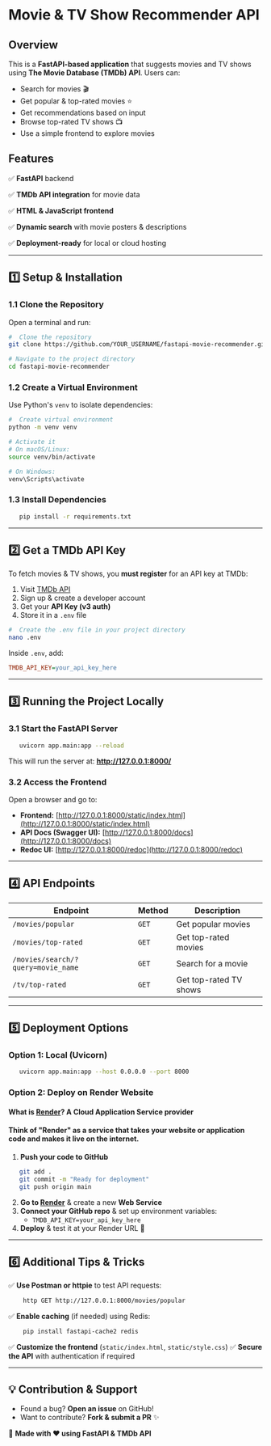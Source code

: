 # Movie & TV Show Recommender API

## Overview
This is a **FastAPI-based application** that suggests movies and TV shows using **The Movie Database (TMDb) API**. Users can:
- Search for movies 🎬
- Get popular & top-rated movies ⭐
- Get recommendations based on input
- Browse top-rated TV shows 📺
- Use a simple frontend to explore movies

## Features
✅ **FastAPI** backend

✅ **TMDb API integration** for movie data

✅ **HTML & JavaScript frontend**

✅ **Dynamic search** with movie posters & descriptions

✅ **Deployment-ready** for local or cloud hosting

---

## 1️⃣ Setup & Installation

### **1.1 Clone the Repository**
Open a terminal and run:
```bash
#  Clone the repository
git clone https://github.com/YOUR_USERNAME/fastapi-movie-recommender.git

# Navigate to the project directory
cd fastapi-movie-recommender
```

### **1.2 Create a Virtual Environment**
Use Python's `venv` to isolate dependencies:
```bash
#  Create virtual environment
python -m venv venv

# Activate it
# On macOS/Linux:
source venv/bin/activate

# On Windows:
venv\Scripts\activate
```

### **1.3 Install Dependencies**
```bash
   pip install -r requirements.txt
```

---

## 2️⃣ Get a TMDb API Key
To fetch movies & TV shows, you **must register** for an API key at TMDb:
1. Visit [TMDb API](https://www.themoviedb.org/documentation/api)
2. Sign up & create a developer account
3. Get your **API Key (v3 auth)**
4. Store it in a `.env` file

```bash
#  Create the .env file in your project directory
nano .env
```

Inside `.env`, add:
```ini
TMDB_API_KEY=your_api_key_here
```

---

## 3️⃣ Running the Project Locally

### **3.1 Start the FastAPI Server**
```bash
   uvicorn app.main:app --reload
```
This will run the server at: **http://127.0.0.1:8000/**

### **3.2 Access the Frontend**
Open a browser and go to:
- **Frontend:** [http://127.0.0.1:8000/static/index.html](http://127.0.0.1:8000/static/index.html)
- **API Docs (Swagger UI):** [http://127.0.0.1:8000/docs](http://127.0.0.1:8000/docs)
- **Redoc UI:** [http://127.0.0.1:8000/redoc](http://127.0.0.1:8000/redoc)

---

## 4️⃣ API Endpoints
| Endpoint                           | Method | Description            |
|------------------------------------|--------|------------------------|
| `/movies/popular`                  | `GET`  | Get popular movies     |
| `/movies/top-rated`                | `GET`  | Get top-rated movies   |
| `/movies/search/?query=movie_name` | `GET`  | Search for a movie     |
| `/tv/top-rated`                    | `GET`  | Get top-rated TV shows |

---

## 5️⃣ Deployment Options
### **Option 1: Local (Uvicorn)**
```bash
   uvicorn app.main:app --host 0.0.0.0 --port 8000
```

### **Option 2: Deploy on Render Website**
#### What is [Render](https://render.com/docs/web-services/)?  A Cloud Application Service provider

#### Think of "Render" as a service that takes your website or application code and makes it live on the internet.


1. **Push your code to GitHub**
```bash
   git add .
   git commit -m "Ready for deployment"
   git push origin main
```
2. **Go to [Render](https://render.com/)** & create a new **Web Service**
3. **Connect your GitHub repo** & set up environment variables:
   - `TMDB_API_KEY=your_api_key_here`
4. **Deploy** & test it at your Render URL 🚀

---

## 6️⃣ Additional Tips & Tricks
✅ **Use Postman or httpie** to test API requests:
```bash
    http GET http://127.0.0.1:8000/movies/popular
```
✅ **Enable caching** (if needed) using Redis:
```bash
    pip install fastapi-cache2 redis
```
✅ **Customize the frontend** (`static/index.html`, `static/style.css`)
✅ **Secure the API** with authentication if required

---

## 💡 Contribution & Support
- Found a bug? **Open an issue** on GitHub!
- Want to contribute? **Fork & submit a PR** ✨

📌 **Made with ❤️ using FastAPI & TMDb API**

